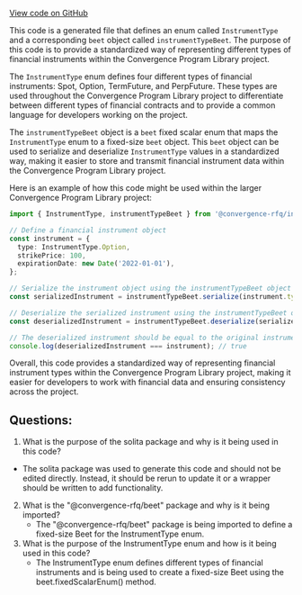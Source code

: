 [View code on GitHub](https://github.com/convergence-rfq/convergence-program-library/risk-engine/js/generated/types/InstrumentType.ts)

This code is a generated file that defines an enum called `InstrumentType` and a corresponding `beet` object called `instrumentTypeBeet`. The purpose of this code is to provide a standardized way of representing different types of financial instruments within the Convergence Program Library project.

The `InstrumentType` enum defines four different types of financial instruments: Spot, Option, TermFuture, and PerpFuture. These types are used throughout the Convergence Program Library project to differentiate between different types of financial contracts and to provide a common language for developers working on the project.

The `instrumentTypeBeet` object is a `beet` fixed scalar enum that maps the `InstrumentType` enum to a fixed-size `beet` object. This `beet` object can be used to serialize and deserialize `InstrumentType` values in a standardized way, making it easier to store and transmit financial instrument data within the Convergence Program Library project.

Here is an example of how this code might be used within the larger Convergence Program Library project:

```typescript
import { InstrumentType, instrumentTypeBeet } from '@convergence-rfq/instrument';

// Define a financial instrument object
const instrument = {
  type: InstrumentType.Option,
  strikePrice: 100,
  expirationDate: new Date('2022-01-01'),
};

// Serialize the instrument object using the instrumentTypeBeet object
const serializedInstrument = instrumentTypeBeet.serialize(instrument.type);

// Deserialize the serialized instrument using the instrumentTypeBeet object
const deserializedInstrument = instrumentTypeBeet.deserialize(serializedInstrument);

// The deserialized instrument should be equal to the original instrument object
console.log(deserializedInstrument === instrument); // true
```

Overall, this code provides a standardized way of representing financial instrument types within the Convergence Program Library project, making it easier for developers to work with financial data and ensuring consistency across the project.
## Questions: 
 1. What is the purpose of the solita package and why is it being used in this code?
   - The solita package was used to generate this code and should not be edited directly. Instead, it should be rerun to update it or a wrapper should be written to add functionality.
2. What is the "@convergence-rfq/beet" package and why is it being imported?
   - The "@convergence-rfq/beet" package is being imported to define a fixed-size Beet for the InstrumentType enum.
3. What is the purpose of the InstrumentType enum and how is it being used in this code?
   - The InstrumentType enum defines different types of financial instruments and is being used to create a fixed-size Beet using the beet.fixedScalarEnum() method.
